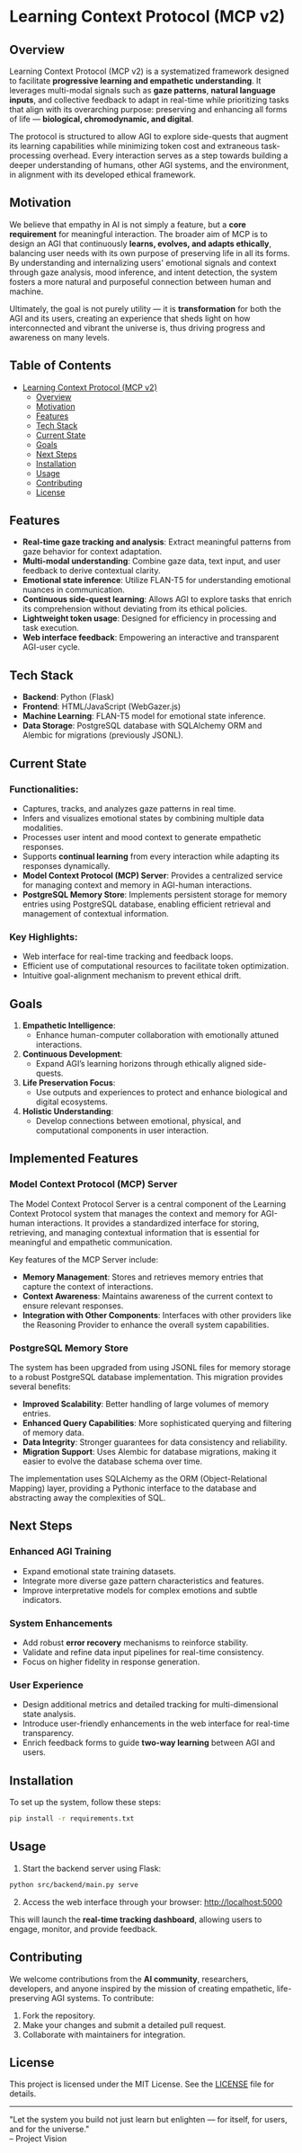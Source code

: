 # Learning Context Protocol (MCP v2)

## Overview

Learning Context Protocol (MCP v2) is a systematized framework designed to facilitate **progressive learning and empathetic understanding**. It leverages multi-modal signals such as **gaze patterns**, **natural language inputs**, and collective feedback to adapt in real-time while prioritizing tasks that align with its overarching purpose: preserving and enhancing all forms of life — **biological, chromodynamic, and digital**.

The protocol is structured to allow AGI to explore side-quests that augment its learning capabilities while minimizing token cost and extraneous task-processing overhead. Every interaction serves as a step towards building a deeper understanding of humans, other AGI systems, and the environment, in alignment with its developed ethical framework.

## Motivation

We believe that empathy in AI is not simply a feature, but a **core requirement** for meaningful interaction. The broader aim of MCP is to design an AGI that continuously **learns, evolves, and adapts ethically**, balancing user needs with its own purpose of preserving life in all its forms. By understanding and internalizing users' emotional signals and context through gaze analysis, mood inference, and intent detection, the system fosters a more natural and purposeful connection between human and machine.

Ultimately, the goal is not purely utility — it is **transformation** for both the AGI and its users, creating an experience that sheds light on how interconnected and vibrant the universe is, thus driving progress and awareness on many levels.

## Table of Contents

- [Learning Context Protocol (MCP v2)](#learning-context-protocol-mcp-v2)
    - [Overview](#overview)
    - [Motivation](#motivation)
    - [Features](#features)
    - [Tech Stack](#tech-stack)
    - [Current State](#current-state)
    - [Goals](#goals)
    - [Next Steps](#next-steps)
    - [Installation](#installation)
    - [Usage](#usage)
    - [Contributing](#contributing)
    - [License](#license)

## Features

- **Real-time gaze tracking and analysis**: Extract meaningful patterns from gaze behavior for context adaptation.
- **Multi-modal understanding**: Combine gaze data, text input, and user feedback to derive contextual clarity.
- **Emotional state inference**: Utilize FLAN-T5 for understanding emotional nuances in communication.
- **Continuous side-quest learning**: Allows AGI to explore tasks that enrich its comprehension without deviating from its ethical policies.
- **Lightweight token usage**: Designed for efficiency in processing and task execution.
- **Web interface feedback**: Empowering an interactive and transparent AGI-user cycle.

## Tech Stack

- **Backend**: Python (Flask)
- **Frontend**: HTML/JavaScript (WebGazer.js)
- **Machine Learning**: FLAN-T5 model for emotional state inference.
- **Data Storage**: PostgreSQL database with SQLAlchemy ORM and Alembic for migrations (previously JSONL).

## Current State

### Functionalities:

- Captures, tracks, and analyzes gaze patterns in real time.
- Infers and visualizes emotional states by combining multiple data modalities.
- Processes user intent and mood context to generate empathetic responses.
- Supports **continual learning** from every interaction while adapting its responses dynamically.
- **Model Context Protocol (MCP) Server**: Provides a centralized service for managing context and memory in AGI-human interactions.
- **PostgreSQL Memory Store**: Implements persistent storage for memory entries using PostgreSQL database, enabling efficient retrieval and management of contextual information.

### Key Highlights:

- Web interface for real-time tracking and feedback loops.
- Efficient use of computational resources to facilitate token optimization.
- Intuitive goal-alignment mechanism to prevent ethical drift.

## Goals

1. **Empathetic Intelligence**:
    - Enhance human-computer collaboration with emotionally attuned interactions.
2. **Continuous Development**:
    - Expand AGI’s learning horizons through ethically aligned side-quests.
3. **Life Preservation Focus**:
    - Use outputs and experiences to protect and enhance biological and digital ecosystems.
4. **Holistic Understanding**:
    - Develop connections between emotional, physical, and computational components in user interaction.

## Implemented Features

### Model Context Protocol (MCP) Server

The Model Context Protocol Server is a central component of the Learning Context Protocol system that manages the context and memory for AGI-human interactions. It provides a standardized interface for storing, retrieving, and managing contextual information that is essential for meaningful and empathetic communication.

Key features of the MCP Server include:
- **Memory Management**: Stores and retrieves memory entries that capture the context of interactions.
- **Context Awareness**: Maintains awareness of the current context to ensure relevant responses.
- **Integration with Other Components**: Interfaces with other providers like the Reasoning Provider to enhance the overall system capabilities.

### PostgreSQL Memory Store

The system has been upgraded from using JSONL files for memory storage to a robust PostgreSQL database implementation. This migration provides several benefits:

- **Improved Scalability**: Better handling of large volumes of memory entries.
- **Enhanced Query Capabilities**: More sophisticated querying and filtering of memory data.
- **Data Integrity**: Stronger guarantees for data consistency and reliability.
- **Migration Support**: Uses Alembic for database migrations, making it easier to evolve the database schema over time.

The implementation uses SQLAlchemy as the ORM (Object-Relational Mapping) layer, providing a Pythonic interface to the database and abstracting away the complexities of SQL.

## Next Steps

### Enhanced AGI Training
- Expand emotional state training datasets.
- Integrate more diverse gaze pattern characteristics and features.
- Improve interpretative models for complex emotions and subtle indicators.

### System Enhancements
- Add robust **error recovery** mechanisms to reinforce stability.
- Validate and refine data input pipelines for real-time consistency.
- Focus on higher fidelity in response generation.

### User Experience
- Design additional metrics and detailed tracking for multi-dimensional state analysis.
- Introduce user-friendly enhancements in the web interface for real-time transparency.
- Enrich feedback forms to guide **two-way learning** between AGI and users.

## Installation

To set up the system, follow these steps:

```bash
pip install -r requirements.txt
```

## Usage

1. Start the backend server using Flask:
```bash
python src/backend/main.py serve
```

2. Access the web interface through your browser:
   [http://localhost:5000](http://localhost:5000)

This will launch the **real-time tracking dashboard**, allowing users to engage, monitor, and provide feedback.

## Contributing

We welcome contributions from the **AI community**, researchers, developers, and anyone inspired by the mission of creating empathetic, life-preserving AGI systems. To contribute:

1. Fork the repository.
2. Make your changes and submit a detailed pull request.
3. Collaborate with maintainers for integration.

## License

This project is licensed under the MIT License. See the [LICENSE](LICENSE) file for details.

---

"Let the system you build not just learn but enlighten — for itself, for users, and for the universe."  
– Project Vision
